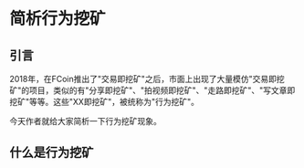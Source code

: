 # **简析行为挖矿**    

## **引言**    
2018年，在FCoin推出了"交易即挖矿"之后，市面上出现了大量模仿"交易即挖矿"的项目，类似的有"分享即挖矿"、"拍视频即挖矿"、"走路即挖矿"、"写文章即挖矿"等等。这些"XX即挖矿"，被统称为"行为挖矿"。     

今天作者就给大家简析一下行为挖矿现象。

## **什么是行为挖矿**   
